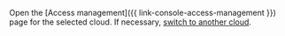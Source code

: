 Open the [Access management]({{ link-console-access-management }}) page for the selected cloud. If necessary, [switch to another cloud](../../resource-manager/operations/cloud/switch-cloud.md).

